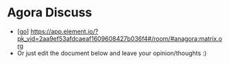 # Agora Discuss

- [[go]] https://app.element.io/?pk_vid=2aa9ef53afdcaeaf1609608427b036f4#/room/#anagora:matrix.org
- Or just edit the document below and leave your opinion/thoughts :)


[//begin]: # "Autogenerated link references for markdown compatibility"
[go]: go "Go"
[//end]: # "Autogenerated link references"